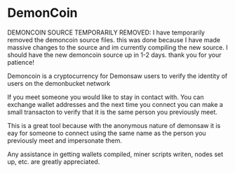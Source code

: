 # DemonCoin         

DEMONCOIN SOURCE TEMPORARILY REMOVED:
I have temporarily removed the demoncoin source files. this was done because I have made massive changes to the source and im currently compiling the new source. I should have the new demoncoin source up in 1-2 days. thank you for your patience!

Demoncoin is a cryptocurrency for Demonsaw users to verify the identity of users on the demonbucket network

If you meet someone you would like to stay in contact with. You can exchange wallet addresses and the next time you connect you can make a small transacton to verify that it is the same person you previously meet.  

This is a great tool because with the anonymous nature of demonsaw it is eay for someone to connect using the same name as the person you previously meet and impersonate them. 

Any assistance in getting wallets compiled, miner scripts writen, nodes set up, etc. are greatly appreciated. 